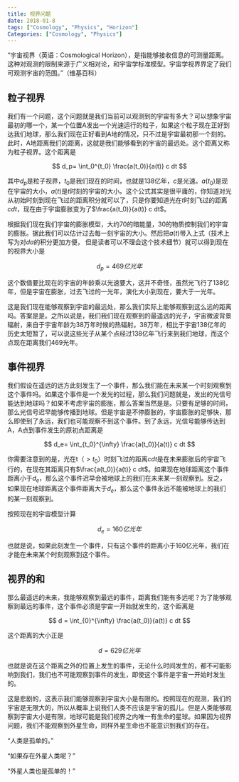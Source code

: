```yaml
---
title: 视界问题
date: 2018-01-8
tags: ["Cosmology", "Physics", "Horizon"]
Categories: ["Cosmology", "Physics"]
---
```




“宇宙视界（英语：Cosmological Horizon），是指能够接收信息的可测量距离。这种对观测的限制来源于广义相对论，和宇宙学标准模型。宇宙学视界界定了我们可观测宇宙的范围。”（维基百科）

## 粒子视界

我们有一个问题，这个问题就是我们当前可以观测到的宇宙有多大？可以想象宇宙最初的哪一个，某一个位置A发出一个光速运行的粒子，如果这个粒子现在正好到达我们地球，那么我们现在正好看到A地的情况，只不过是宇宙最初那一个刻的。此时，A地距离我们的距离，这就是我们能够看到的宇宙的最远处。这个距离又称为粒子视界。这个距离是

$$
d_p= \int_0^{t_0} \frac{a(t_0)}{a(t)} c dt
$$

其中$d_p$是粒子视界，$t_0$是我们现在的时间，也就是138亿年，$c$是光速。$a(t_0)$是现在宇宙的大小，$a(t)$是$t$时刻的宇宙的大小。这个公式其实是很平庸的，你知道对光从初始时刻到现在飞过的距离积分就可以了，只是你要知道光在$t$时刻飞过的距离$c dt$，现在由于宇宙膨胀变为了$\frac{a(t_0)}{a(t)} c dt$。

根据我们现在我们宇宙的膨胀模型，大约$70%$的暗能量，$30%$的物质控制我们的宇宙的膨胀。据此我们可以估计过去每一刻宇宙的大小。然后把$a(t)$带入上式（技术上写为对$d a$的积分更加方便， 但是读者可以不理会这个技术细节）就可以得到现在的视界大小是

$$
d_p=469亿光年
$$

这个数值要比现在的宇宙的年龄乘以光速要大，这并不奇怪，虽然光飞行了138亿年，但是宇宙在膨胀，过去飞过的一光年，演化大小到现在，要大于一光年。


这是我们现在能够观察到宇宙的最远处，那么我们实际上能够观察到这么远的距离吗。答案是是。之所以说是，我们我们现在观察到的最遥远的光子，宇宙微波背景辐射，来自于宇宙年龄为38万年时候的热辐射。38万年，相比于宇宙138亿年的历史太短暂了，可以说这些光子从某个点经过138亿年飞行来到我们地球，而这个点现在距离我们469光年。

## 事件视界

我们假设在遥远的远方此刻发生了一个事件，那么我们能在未来某一个时刻观察到这个事件吗。如果这个事件是一个发光的过程，那么我们问题就是，发出的光信号能达到地球吗？如果不考虑宇宙的膨胀，那么答案当然是是。只要有足够的时间，那么光信号迟早能够传播到地球。但是宇宙是不停膨胀的，宇宙膨胀的足够快，那么即使到了永远，我们也可能观察不到这个事件。到了永远，光信号能够传达到A，A点到事件发生的原初点距离是

$$
d_e= \int_{t_0}^{\infty} \frac{a(t_0)}{a(t)} c dt
$$

你需要注意到的是，光在t（$>t_0$）时刻飞过的距离$c dt$是在未来膨胀后的宇宙飞行的，在现在其距离只有$\frac{a(t_0)}{a(t)} c dt$。如果现在地球距离这个事件距离小于$d_e$，那么这个事件迟早会被地球上的我们在未来某一刻观察到。反之，如果现在地球距离这个事件距离大于$d_e$，那么这个事件永远不能被地球上的我们的某一刻观察到。


按照现在的宇宙模型计算

$$
d_e=160亿光年
$$

也就是说，如果此刻发生一个事件，只有这个事件的距离小于160亿光年，我们在才能在未来某个时刻观察到这个事件。

## 视界的和

那么最遥远的未来，我能够观察到最远的事件，距离我们能有多远呢？为了能够观察到最远的事件，这个事件必须是宇宙一开始就发生的，这个距离是

$$
d = \int_{0}^{\infty} \frac{a(t_0)}{a(t)} c dt
$$

这个距离的大小正是

$$
d = 629 亿光年
$$

也就是说在这个距离之外的位置上发生的事件，无论什么时间发生的，都不可能影响到我们，我们也不可能观察到事件的发生，即使这个事件是宇宙一开始时发生的。

这是悲剧的，这表示我们能够观察到宇宙大小是有限的。按照现在的观测，我们的宇宙是无限大的，所以从概率上说我们人类不应该是宇宙的孤儿。但是人类能够观察到宇宙大小是有限，地球可能是我们视界之内唯一有生命的星球。如果因为视界问题，我们不能观察到外星生命，同样外星生命也不能意识到我们的存在。

“人类是孤单的。”

“如果存在外星人类呢？”

“外星人类也是孤单的！”


